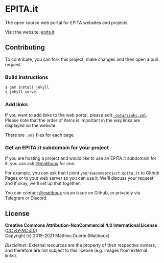 # EPITA.it

The open source web portal for EPITA websites and projects

Visit the website: [epita.it](https://epita.it/)


## Contributing

To contribute, you can fork this project, make changes and then open a pull request.

### Build instructions

```bash
$ gem install jekyll
$ jekyll serve
```

### Add links

If you want to add links to the web portal, please edit [`_data/links.yml`](_data/links.yml).
Please note that the order of items is important in the way links are displayed on the website.

There are `.yml` files for each page.

### Get an EPITA.it subdomain for your project

If you are hosting a project and would like to use an EPITA.it subdomain for it, you can ask [@matiboux](https://github.com/matiboux) for one.

For example, you can ask that I point `yourawesomeproject.epita.it` to Github Pages or to your web server so you can use it. We'll discuss your request and if okay, we'll set up that together.

You can contact [@matiboux](https://github.com/matiboux) via an issue on Github, or privately via Telegram or Discord.


## License

**Creative Commons Attribution-NonCommercial 4.0 International License**
([*CC BY-NC 4.0*](https://creativecommons.org/licenses/by-nc/4.0))  
Copyright (c) 2019-2021 Mathieu Guérin (Matiboux)

*Disclaimer:* External resources are the property of their respective owners,
and therefore are not subject to this license (e.g. images from external links).

